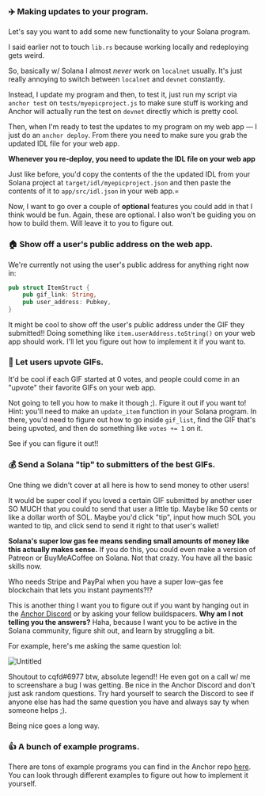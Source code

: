 ### ✈️ Making updates to your program.

Let's say you want to add some new functionality to your Solana program.

I said earlier not to touch `lib.rs` because working locally and redeploying gets weird.

So, basically w/ Solana I almost *never* work on `localnet` usually. It's just really annoying to switch between `localnet` and `devnet` constantly.

Instead, I update my program and then, to test it, just run my script via `anchor test` on `tests/myepicproject.js` to make sure stuff is working and Anchor will actually run the test on `devnet` directly which is pretty cool.

Then, when I'm ready to test the updates to my program on my web app — I just do an `anchor deploy`. From there you need to make sure you grab the updated IDL file for your web app.

**Whenever you re-deploy, you need to update the IDL file on your web app**

Just like before, you'd copy the contents of the the updated IDL from your Solana project at `target/idl/myepicproject.json` and then paste the contents of it to `app/src/idl.json` in your web app.=

Now, I want to go over a couple of **optional** features you could add in that I think would be fun. Again, these are optional. I also won't be guiding you on how to build them. Will leave it to you to figure out.

### 🏠 Show off a user's public address on the web app.

We're currently not using the user's public address for anything right now in:

```rust
pub struct ItemStruct {
    pub gif_link: String,
    pub user_address: Pubkey,
}
```

It might be cool to show off the user's public address under the GIF they submitted!! Doing something like `item.userAddress.toString()` on your web app should work. I'll let you figure out how to implement it if you want to.

### **🙉 Let users upvote GIFs.**

It'd be cool if each GIF started at 0 votes, and people could come in an "upvote" their favorite GIFs on your web app.

Not going to tell you how to make it though ;). Figure it out if you want to! Hint: you'll need to make an `update_item` function in your Solana program. In there, you'd need to figure out how to go inside `gif_list`, find the GIF that's being upvoted, and then do something like `votes += 1` on it.

See if you can figure it out!!

### 💰 Send a Solana "tip" to submitters of the best GIFs.

One thing we didn't cover at all here is how to send money to other users!

It would be super cool if you loved a certain GIF submitted by another user SO MUCH that you could to send that user a little tip. Maybe like 50 cents or like a dollar worth of SOL. Maybe you'd click "tip", input how much SOL you wanted to tip, and click send to send it right to that user's wallet!

**Solana's super low gas fee means sending small amounts of money like this actually makes sense.** If you do this, you could even make a version of Patreon or BuyMeACoffee on Solana. Not that crazy. You have all the basic skills now.

Who needs Stripe and PayPal when you have a super low-gas fee blockchain that lets you instant payments?!?

This is another thing I want you to figure out if you want by hanging out in the [Anchor Discord](https://discord.gg/8HwmBtt2ss) or by asking your fellow buildspacers. **Why am I not telling you the answers?** Haha, because I want you to be active in the Solana community, figure shit out, and learn by struggling a bit.

For example, here's me asking the same question lol:

![Untitled](https://i.imgur.com/b94aOcG.png)

Shoutout to cqfd#6977 btw, absolute legend!! He even got on a call w/ me to screenshare a bug I was getting. Be nice in the Anchor Discord and don't just ask random questions. Try hard yourself to search the Discord to see if anyone else has had the same question you have and always say ty when someone helps ;). 

Being nice goes a long way.

### 👍 A bunch of example programs.

There are tons of example programs you can find in the Anchor repo [here](https://github.com/project-serum/anchor/tree/master/tests). You can look through different examples to figure out how to implement it yourself.
